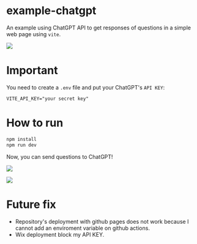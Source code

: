 # example-chatgpt

An example using ChatGPT API to get responses of questions in a simple web page using `vite`.

![](https://user-images.githubusercontent.com/80235345/225521361-68515c8d-1ffe-4b02-893c-e84dd2e7157f.png)


# Important

You need to create a `.env` file and put your ChatGPT's `API KEY`:

```env
VITE_API_KEY="your secret key"
```

# How to run

```bash
npm install
npm run dev
```

Now, you can send questions to ChatGPT!

![](https://user-images.githubusercontent.com/80235345/225520902-9eee2503-bd91-4f8e-b0bc-82467a9993eb.png)

![](https://user-images.githubusercontent.com/80235345/225521087-6ba6b083-c31f-436d-a330-f2c95c261d57.png)

# Future fix

- Repository's deployment with github pages does not work because I cannot add an enviroment variable on github actions.
- Wix deployment block my API KEY.
